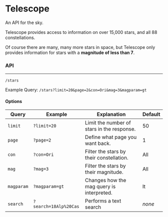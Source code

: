 # Telescope
An API for the sky.

Telescope provides access to information on over 15,000 stars, and all 88 constellations.

Of course there are many, many more stars in space, but Telescope only 
provides information for stars with a **magnitude of less than 7**.

### API
-----
 `/stars`
 
 Example Query: `/stars?limit=20&page=2&con=Ori&mag=3&magparam=gt`

#### Options
Query | Example | Explanation | Default
----|----|----|----
`limit`|`?limit=20`|Limit the number of stars in the response.| 50
`page`|`?page=2`|Define what page you want back.|1
`con`|`?con=Ori`|Filter the stars by their constellation.|All
`mag`|`?mag=3`|Filter the stars by their magnitude.|All
`magparam`|`?magparam=gt`|Changes how the mag query is interpreted.|lt
`search`|`?search=18Alp%20Cas`|Performs a text search| *none*
